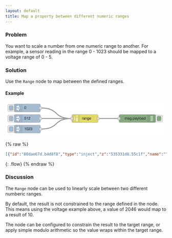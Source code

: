 ```yaml
---
layout: default
title: Map a property between different numeric ranges
---
```


### Problem

You want to scale a number from one numeric range to another. For example, a
sensor reading in the range 0 - 1023 should be mapped to a voltage range of 0 - 5.

### Solution

Use the <code class="node">Range</code> node to map between the defined ranges.

#### Example

![](/images/basic/basic-flow-004.png)

{% raw %}
~~~json
[{"id":"80dae67d.b4d8f8","type":"inject","z":"535331d8.55c1f","name":"","topic":"","payload":"0","payloadType":"num","repeat":"","crontab":"","once":false,"x":130,"y":380,"wires":[["81f13534.456348"]]},{"id":"81f13534.456348","type":"range","z":"535331d8.55c1f","minin":"0","maxin":"1023","minout":"0","maxout":"5","action":"clamp","round":false,"name":"","x":350,"y":420,"wires":[["e80b61d7.4b399"]]},{"id":"cb21de23.75a2f","type":"inject","z":"535331d8.55c1f","name":"","topic":"","payload":"512","payloadType":"num","repeat":"","crontab":"","once":false,"x":130,"y":420,"wires":[["81f13534.456348"]]},{"id":"342552de.255a1e","type":"inject","z":"535331d8.55c1f","name":"","topic":"","payload":"1023","payloadType":"num","repeat":"","crontab":"","once":false,"x":130,"y":460,"wires":[["81f13534.456348"]]},{"id":"e80b61d7.4b399","type":"debug","z":"535331d8.55c1f","name":"","active":true,"console":"false","complete":"false","x":550,"y":420,"wires":[]}]
~~~
{: .flow}
{% endraw %}

### Discussion

The <code class="node">Range</code> node can be used to linearly scale between two
different numberic ranges.

By default, the result is not constrained to the range defined in the node. This means
using the voltage example above, a value of 2046 would map to a result of 10.

The node can be configured to constrain the result to the target range, or apply simple
modulo arithmetic so the value wraps within the target range.
